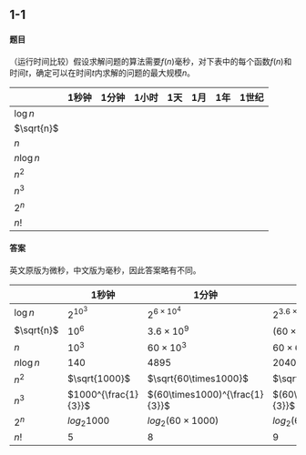 ## 1-1

#### 题目

（运行时间比较）假设求解问题的算法需要$f(n)$毫秒，对下表中的每个函数$f(n)$和时间$t$，确定可以在时间$t$内求解的问题的最大规模$n$。

|            | 1秒钟 | 1分钟 | 1小时 | 1天  | 1月  | 1年  | 1世纪 |
| ---------- | ----- | ----- | ----- | ---- | ---- | ---- | ----- |
| $\log{n}$  |       |       |       |      |      |      |       |
| $\sqrt{n}$ |       |       |       |      |      |      |       |
| $n$        |       |       |       |      |      |      |       |
| $n\log{n}$ |       |       |       |      |      |      |       |
| $n^2$      |       |       |       |      |      |      |       |
| $n^3$      |       |       |       |      |      |      |       |
| $2^n$      |       |       |       |      |      |      |       |
| $n!$       |       |       |       |      |      |      |       |

#### 答案

英文原版为微秒，中文版为毫秒，因此答案略有不同。

|            | 1秒钟                | 1分钟                          | 1小时                                  | 1天                                            | 1月                                                    | 1年                                                     | 1世纪                                                        |
| ---------- | -------------------- | ------------------------------ | -------------------------------------- | ---------------------------------------------- | ------------------------------------------------------ | ------------------------------------------------------- | ------------------------------------------------------------ |
| $\log{n}$  | $2^{10^{3}}$         | $2^{6 \times 10^4}$            | $2^{3.6 \times 10^6}$                  | $2^{8.64 \times 10^7}$                         | $2^{2.592 \times 10^9}$                                | $2^{3.1536 \times 10^{10}}$                             | $2^{3.1536 \times 10^{13}}$                                  |
| $\sqrt{n}$ | $10^6$               | $3.6 \times 10^9$              | $(60\times60\times1000)^2$             | $(24\times60\times60\times1000)^2$             | $(30\times24\times60\times60\times1000)^2$             | $(365\times24\times60\times60\times1000)^2$             | $(100\times365\times24\times60\times60\times1000)^2$         |
| $n$        | $10^3$               | $60\times10^3$                 | $60\times60\times10^3$                 | $24\times60\times60\times10^3$                 | $30\times24\times60\times60\times10^3$                 | $365\times24\times60\times60\times10^3$                 | $100\times365\times24\times60\times60\times10^3$             |
| $n\log{n}$ | 140                  | 4895                           | 204094                                 | 3943234                                        | 97659289                                               | 1052224334                                              | 86788101610                                                  |
| $n^2$      | $\sqrt{1000}$        | $\sqrt{60\times1000}$          | $\sqrt{60\times60\times1000}$          | $\sqrt{24\times60\times60\times1000}$          | $\sqrt{30\times24\times60\times60\times1000}$          | $\sqrt{365\times24\times60\times60\times1000}$          | $\sqrt{100\times365\times24\times60\times60\times1000}$      |
| $n^3$      | $1000^{\frac{1}{3}}$ | $(60\times1000)^{\frac{1}{3}}$ | $(60\times60\times1000)^{\frac{1}{3}}$ | $(24\times60\times60\times1000)^{\frac{1}{3}}$ | $(30\times24\times60\times60\times1000)^{\frac{1}{3}}$ | $(365\times24\times60\times60\times1000)^{\frac{1}{3}}$ | $(100\times365\times24\times60\times60\times1000)^{\frac{1}{3}}$ |
| $2^n$      | $log_{2}{1000}$      | $log_{2}{(60\times1000)}$      | $log_{2}{(60\times60\times1000)}$      | $log_{2}{(24\times60\times60\times1000)}$      | $log_{2}{(30\times24\times60\times60\times1000)}$      | $log_{2}{(365\times24\times60\times60\times1000)}$      | $log_{2}{(100\times365\times24\times60\times60\times1000)}$  |
| $n!$       | 5                    | 8                              | 9                                      | 11                                             | 12                                                     | 13                                                      | 15                                                           |